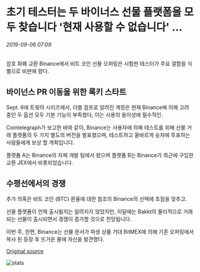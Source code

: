 # 초기 테스터는 두 바이너스 선물 플랫폼을 모두 찾습니다 '현재 사용할 수 없습니다' ...

###### 2019-09-06 07:09

암호 화폐 교환 Binance에서 비트 코인 선물 오퍼링은 시험판 테스터가 주요 결함을 식별으로 비판에 왔다.

## 바이넌스 PR 이동을 위한 록키 스타트

Sept. 6에 트윗의 시리즈에서, 더블 점프로 알려진 계정은 현재 Binance에 의해 고려 중인 두 옵션 모두 기본 기능이 부족했다, 이는 사용의 용이성에 필수적인.

Cointelegraph가 보고한 바와 같이, Binance는 사용자에 의해 테스트를 위해 선물 거래 플랫폼의 두 가지 별도의 버전을 발표했으며, 테스트하고 올바르게 승자에 투표하는 사람들에게 보상 할 계획입니다.

플랫폼 A는 Binance의 자체 개발 팀에서 왔으며 플랫폼 B는 Binance가 최근에 구입한 교환 JEX에서 비롯되었습니다.

## 수평선에서의 경쟁

추가 의혹은 비트 코인 (BTC) 환율에 대한 참조의 Binance의 선택에 초점을 맞추고.

선물 플랫폼이 언제 출시될지는 알려지지 않았지만, 이달에는 Bakkt의 물리적으로 거래되는 선물이 출시되면서 경쟁이 증가할 것으로 전망됩니다.

이번 주, 한편, Binance는 선물 문서가 파생 상품 거대 BitMEX에 의해 기존 오퍼링에서 복사 된 등장 후 뜨거운 물에 자신을 발견했다.

[Original source](https://cointelegraph.com/news/early-tester-finds-both-binance-futures-platform-currently-unusable)

![stats](https://c.statcounter.com/11760860/0/a89fa40b/1/ "stats")